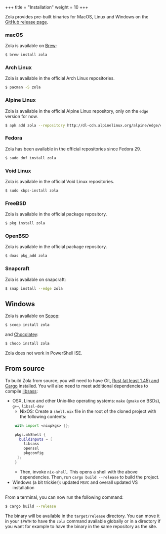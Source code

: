+++
title = "Installation"
weight = 10
+++

Zola provides pre-built binaries for MacOS, Linux and Windows on the
[GitHub release page](https://github.com/getzola/zola/releases).

### macOS

Zola is available on [Brew](https://brew.sh):

```bash
$ brew install zola
```

### Arch Linux

Zola is available in the official Arch Linux repositories.

```bash
$ pacman -S zola
```

### Alpine Linux

Zola is available in the official Alpine Linux repository, only on the `edge` version for now.

```sh
$ apk add zola --repository http://dl-cdn.alpinelinux.org/alpine/edge/community/
```

### Fedora

Zola has been available in the official repositories since Fedora 29.

```sh
$ sudo dnf install zola
```

### Void Linux
Zola is available in the official Void Linux repositories.

```sh
$ sudo xbps-install zola
```

### FreeBSD

Zola is available in the official package repository.

```sh
$ pkg install zola
```

### OpenBSD
Zola is available in the official package repository.

```sh
$ doas pkg_add zola
```

### Snapcraft

Zola is available on snapcraft:

```bash
$ snap install --edge zola
```

## Windows

Zola is available on [Scoop](https://scoop.sh):

```bash
$ scoop install zola
```

and [Chocolatey](https://chocolatey.org/):

```bash
$ choco install zola
```

Zola does not work in PowerShell ISE.

## From source
To build Zola from source, you will need to have Git, [Rust (at least 1.45) and Cargo](https://www.rust-lang.org/)
installed. You will also need to meet additional dependencies to compile [libsass](https://github.com/sass/libsass):

- OSX, Linux and other Unix-like operating systems: `make` (`gmake` on BSDs), `g++`, `libssl-dev`
  - NixOS: Create a `shell.nix` file in the root of the cloned project with the following contents:
  ```nix
   with import <nixpkgs> {};

   pkgs.mkShell {
     buildInputs = [
       libsass
       openssl
       pkgconfig
    ];
   }
  ```
  - Then, invoke `nix-shell`. This opens a shell with the above dependencies. Then, run `cargo build --release` to build the project.
- Windows (a bit trickier): updated `MSVC` and overall updated VS installation

From a terminal, you can now run the following command:

```bash
$ cargo build --release
```

The binary will be available in the `target/release` directory. You can move it in your `$PATH` to have the
`zola` command available globally or in a directory if you want for example to have the binary in the
same repository as the site.
